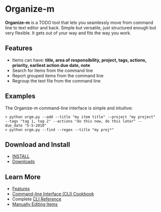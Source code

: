 Organize-m
==========
__Organize-m__ is a TODO tool that lets you seamlessly move from command line to text editor and back.  Simple but versatile, just structured enough but very flexible.  It gets out of your way and fits the way you work.

Features
--------
* Items can have: **title, area of responsibility, project, tags, actions, priority, earliest action due date, note**
* Search for items from the command line
* Report grouped items from the command line
* Regroup the text file from the command line

Examples
--------
The Organize-m command-line interface is simple and intuitive:

`> python orgm.py --add --title "my item title" --project "my project" --tags "tag 1, tag 2" --actions "do this now, do this later" --due_date "5-5-2010"`<br/>
`> python orgm.py --find --regex --title "my proj*"`

Download and Install
--------------------
* [INSTALL](http://github.com/marksweiss/organize-m)
* [Downloads](http://github.com/marksweiss/organize-m/downloads)

Learn More
----------
* [Features](http://wiki.github.com/marksweiss/organize-m/features)
* [Command-line Interface (CLI) Cookbook](http://github.com/marksweiss/organize-m/wiki/Command-Line-Interface:-Cookbook)
* Complete [CLI Reference](https://github.com/marksweiss/organize-m/wiki/Command-Line-Interface:-Reference)
* [Manually Editing Items](http://wiki.github.com/marksweiss/organize-m/manual-editing)
